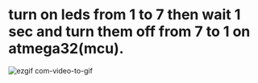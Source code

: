# turn on leds from 1 to 7 then wait 1 sec and turn them off from 7 to 1 on atmega32(mcu).



![ezgif com-video-to-gif](https://github.com/mohamedayman130/Mastering-Embedded-System/assets/117905345/8018258a-4f17-4eae-91a8-658da5e446a3)
